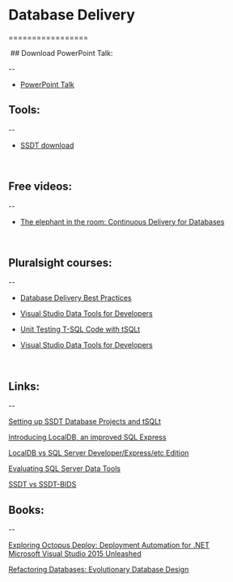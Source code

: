 # Database Delivery

=================

 ## Download PowerPoint Talk:
 
 --
 
 - [PowerPoint Talk](https://github.com/GitMje/db_deployment_talk/raw/master/_Talk.pptx)

## Tools:

--

-   [SSDT download](http://msdn.microsoft.com/enus/data/hh297027)

 

## Free videos:

--

-   [The elephant in the room: Continuous Delivery for
    Databases](https://vimeo.com/131637362)

 

## Pluralsight courses:

--

-   [Database Delivery Best
    Practices](http://www.pluralsight.com/courses/database-delivery-best-practices)

-   [Visual Studio Data Tools for
    Developers](http://app.pluralsight.com/courses/visual-studio-data-tools-developers)

-   [Unit Testing T-SQL Code with
    tSQLt](https://app.pluralsight.com/library/courses/unit-testing-t-sql-tsqlt)

-   [Visual Studio Data Tools for
    Developers](https://app.pluralsight.com/library/courses/visual-studio-data-tools-developers)

     

## Links:

--

[Setting up SSDT Database Projects and
tSQLt](https://kzhendev.wordpress.com/2014/01/08/setting-up-ssdt-database-projects-and-tsqlt/)

[Introducing LocalDB, an improved SQL
Express](https://blogs.msdn.microsoft.com/sqlexpress/2011/07/12/introducing-localdb-an-improved-sql-express/)

[LocalDB vs SQL Server Developer/Express/etc Edition](https://www.simple-talk.com/sql/sql-development/edition-sql-server-best-development-work/#6)


[Evaluating SQL Server Data
Tools](https://www.codeproject.com/articles/357905/evaluating%C2%ADsql%C2%ADserver%C2%ADdata%C2%ADtools6/24)

[SSDT vs SSDT-BIDS](http://www.jamesserra.com/archive/2012/04/ssdt-installation-confusion/)


## Books:

--

[Exploring Octopus Deploy: Deployment Automation for .NET](http://a.co/61HNN4U)[  
Microsoft Visual Studio 2015 Unleashed ](  
http://a.co/h97ByJl)

[Refactoring Databases: Evolutionary Database Design](http://a.co/goMDrb9)
